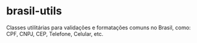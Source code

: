 brasil-utils
============

Classes utilitárias para validações e formatações comuns no Brasil, como: CPF, CNPJ, CEP, Telefone, Celular, etc.